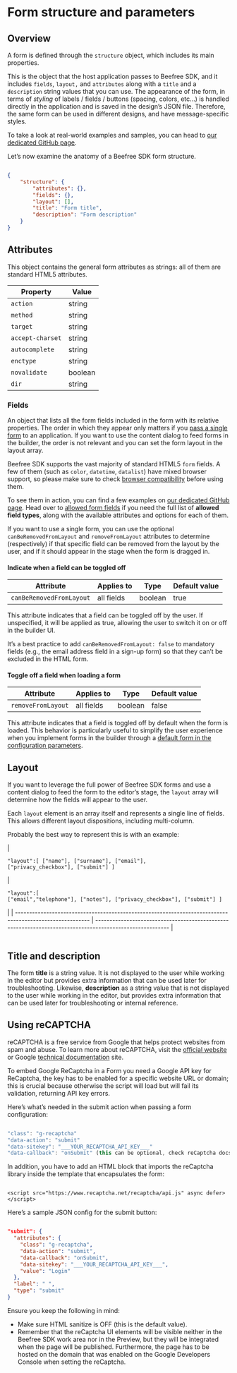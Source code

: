 # Form structure and parameters

## Overview <a href="#overview" id="overview"></a>

A form is defined through the `structure` object, which includes its main properties.

This is the object that the host application passes to Beefree SDK, and it includes `fields`, `layout,` and `attributes` along with a `title` and a `description` string values that you can use. The appearance of the form, in terms of _styling_ of labels / fields / buttons (spacing, colors, etc…) is handled directly in the application and is saved in the design’s JSON file. Therefore, the same form can be used in different designs, and have message-specific styles.

To take a look at real-world examples and samples, you can head to [our dedicated GitHub page](https://dam.beefree.io/githubbeeforms).

Let’s now examine the anatomy of a Beefree SDK form structure.

```json

{
    "structure": {
        "attributes": {},
		"fields": {},
        "layout": [],
        "title": "Form title",
        "description": "Form description"
    }
}

```

## Attributes <a href="#attributes" id="attributes"></a>

This object contains the general form attributes as strings: all of them are standard HTML5 attributes.

| **Property**     | **Value** |
| ---------------- | --------- |
| `action`         | string    |
| `method`         | string    |
| `target`         | string    |
| `accept-charset` | string    |
| `autocomplete`   | string    |
| `enctype`        | string    |
| `novalidate`     | boolean   |
| `dir`            | string    |

### Fields <a href="#fields" id="fields"></a>

An object that lists all the form fields included in the form with its relative properties. The order in which they appear only matters if you [pass a single form](passing-forms-to-the-builder.md) to an application. If you want to use the content dialog to feed forms in the builder, the order is not relevant and you can set the form layout in the layout array.

Beefree SDK supports the vast majority of standard HTML5 `form` fields. A few of them (such as `color`, `datetime`, `datalist`) have mixed browser support, so please make sure to check [browser compatibility](https://caniuse.com/) before using them.

To see them in action, you can find a few examples on [our dedicated GitHub page](https://dam.beefree.io/githubbeeforms). Head over to [allowed form fields](allowed-form-fields.md) if you need the full list of **allowed field types**, along with the available attributes and options for each of them.

If you want to use a single form, you can use the optional `canBeRemovedFromLayout` and `removeFromLayout` attributes to determine (respectively) if that specific field can be removed from the layout by the user, and if it should appear in the stage when the form is dragged in.

#### **Indicate when a field can be toggled off**

| Attribute                | Applies to | Type    | Default value |
| ------------------------ | ---------- | ------- | ------------- |
| `canBeRemovedFromLayout` | all fields | boolean | true          |

This attribute indicates that a field can be toggled off by the user. If unspecified, it will be applied as true, allowing the user to switch it on or off in the builder UI.

It’s a best practice to add `canBeRemovedFromLayout: false` to mandatory fields (e.g., the email address field in a sign-up form) so that they can’t be excluded in the HTML form.

#### **Toggle off a field when loading a form**

| Attribute          | Applies to | Type    | Default value |
| ------------------ | ---------- | ------- | ------------- |
| `removeFromLayout` | all fields | boolean | false         |

This attribute indicates that a field is toggled off by default when the form is loaded. This behavior is particularly useful to simplify the user experience when you implement forms in the builder through a [default form in the configuration parameters](passing-forms-to-the-builder.md).

## Layout <a href="#layout" id="layout"></a>

If you want to leverage the full power of Beefree SDK forms and use a content dialog to feed the form to the editor’s stage, the `layout` array will determine how the fields will appear to the user.

Each `layout` element is an array itself and represents a single line of fields. This allows different layout dispositions, including multi-column.

Probably the best way to represent this is with an example:

| <pre><code>"layout":[
["name"],
["surname"],
["email"],
["privacy_checkbox"],
["submit"]
]
</code></pre> | <pre><code>"layout":[
["email","telephone"],
["notes"],
["privacy_checkbox"],
["submit"]
]
</code></pre> |
| -------------------------------------------------------------------------------------------------------- | -------------------------------------------------------------------------------------------------------- |

<figure><img src="https://docs.beefree.io/wp-content/uploads/2020/03/forms-layout.png" alt=""><figcaption></figcaption></figure>

## Title and description <a href="#title-and-description" id="title-and-description"></a>

The form **title** is a string value. It is not displayed to the user while working in the editor but provides extra information that can be used later for troubleshooting. Likewise, **description** as a string value that is not displayed to the user while working in the editor, but provides extra information that can be used later for troubleshooting or internal reference.

## Using reCAPTCHA <a href="#using-recaptcha" id="using-recaptcha"></a>

reCAPTCHA is a free service from Google that helps protect websites from spam and abuse. To learn more about reCAPTCHA, visit the [official website](https://www.google.com/recaptcha/about/) or Google [technical documentation](https://developers.google.com/recaptcha/) site.

To embed Google ReCaptcha in a Form you need a Google API key for ReCaptcha, the key has to be enabled for a specific website URL or domain; this is crucial because otherwise the script will load but will fail its validation, returning API key errors.

Here’s what’s needed in the submit action when passing a form configuration:

```javascript

"class": "g-recaptcha"
"data-action": "submit"
"data-sitekey": "___YOUR_RECAPTCHA_API_KEY___"
"data-callback": "onSubmit" (this can be optional, check reCaptcha docs)

```

In addition, you have to add an HTML block that imports the reCaptcha library inside the template that encapsulates the form:

```markup

<script src="https://www.recaptcha.net/recaptcha/api.js" async defer></script>

```

Here’s a sample JSON config for the submit button:

```json

"submit": {
  "attributes": {
    "class": "g-recaptcha",
    "data-action": "submit",
    "data-callback": "onSubmit",
    "data-sitekey": "___YOUR_RECAPTCHA_API_KEY___",
    "value": "Login"
  },
  "label": " ",
  "type": "submit"
}

```

Ensure you keep the following in mind:

* Make sure HTML sanitize is OFF (this is the default value).
* Remember that the reCaptcha UI elements will be visible neither in the Beefree SDK work area nor in the Preview, but they will be integrated when the page will be published. Furthermore, the page has to be hosted on the domain that was enabled on the Google Developers Console when setting the reCaptcha.
